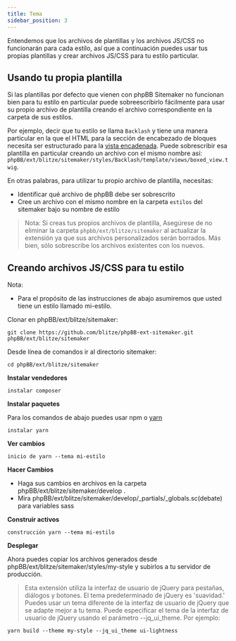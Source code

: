 ```yaml
---
title: Tema
sidebar_position: 3
---
```


Entendemos que los archivos de plantillas y los archivos JS/CSS no funcionarán para cada estilo, así que a continuación puedes usar tus propias plantillas y crear archivos JS/CSS para tu estilo particular.

## Usando tu propia plantilla

Si las plantillas por defecto que vienen con phpBB Sitemaker no funcionan bien para tu estilo en particular puede sobreescribirlo fácilmente para usar su propio archivo de plantilla creando el archivo correspondiente en la carpeta de sus estilos.

Por ejemplo, decir que tu estilo se llama `Backlash` y tiene una manera particular en la que el HTML para la sección de encabezado de bloques necesita ser estructurado para la [vista encadenada](/docs/user/blocks/block-views). Puede sobrescribir esa plantilla en particular creando un archivo con el mismo nombre así: `phpBB/ext/blitze/sitemaker/styles/Backlash/template/views/boxed_view.twig`.

En otras palabras, para utilizar tu propio archivo de plantilla, necesitas:
* Identificar qué archivo de phpBB debe ser sobrescrito
* Cree un archivo con el mismo nombre en la carpeta `estilos` del sitemaker bajo su nombre de estilo

> Nota: Si creas tus propios archivos de plantilla, Asegúrese de no eliminar la carpeta `phpbb/ext/blitze/sitemaker` al actualizar la extensión ya que sus archivos personalizados serán borrados. Más bien, sólo sobrescribe los archivos existentes con los nuevos.

## Creando archivos JS/CSS para tu estilo

Nota:
* Para el propósito de las instrucciones de abajo asumiremos que usted tiene un estilo llamado mi-estilo.

Clonar en phpBB/ext/blitze/sitemaker:

    git clone https://github.com/blitze/phpBB-ext-sitemaker.git phpBB/ext/blitze/sitemaker

Desde línea de comandos ir al directorio sitemaker:

    cd phpBB/ext/blitze/sitemaker

**Instalar vendedores**

    instalar composer

**Instalar paquetes**

Para los comandos de abajo puedes usar npm o [yarn](https://yarnpkg.com)

    instalar yarn

**Ver cambios**

    inicio de yarn --tema mi-estilo

**Hacer Cambios**

* Haga sus cambios en archivos en la carpeta phpBB/ext/blitze/sitemaker/develop .
* Mira phpBB/ext/blitze/sitemaker/develop/_partials/_globals.sc(debate) para variables sass

**Construir activos**

    construcción yarn --tema mi-estilo

**Desplegar**

Ahora puedes copiar los archivos generados desde phpBB/ext/blitze/sitemaker/styles/my-style y subirlos a tu servidor de producción.

> Esta extensión utiliza la interfaz de usuario de jQuery para pestañas, diálogos y botones. El tema predeterminado de jQuery es 'suavidad.' Puedes usar un tema diferente de la interfaz de usuario de jQuery que se adapte mejor a tu tema. Puede especificar el tema de la interfaz de usuario de jQuery usando el parámetro --jq_ui_theme. Por ejemplo:

    yarn build --theme my-style --jq_ui_theme ui-lightness
